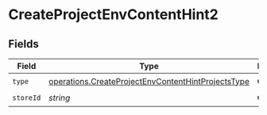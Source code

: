 # CreateProjectEnvContentHint2


## Fields

| Field                                                                                                                    | Type                                                                                                                     | Required                                                                                                                 | Description                                                                                                              |
| ------------------------------------------------------------------------------------------------------------------------ | ------------------------------------------------------------------------------------------------------------------------ | ------------------------------------------------------------------------------------------------------------------------ | ------------------------------------------------------------------------------------------------------------------------ |
| `type`                                                                                                                   | [operations.CreateProjectEnvContentHintProjectsType](../../models/operations/createprojectenvcontenthintprojectstype.md) | :heavy_check_mark:                                                                                                       | N/A                                                                                                                      |
| `storeId`                                                                                                                | *string*                                                                                                                 | :heavy_check_mark:                                                                                                       | N/A                                                                                                                      |